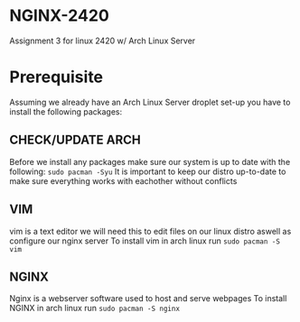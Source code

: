 # NGINX-2420
Assignment 3 for linux 2420 w/ Arch Linux Server

# Prerequisite
Assuming we already have an Arch Linux Server droplet set-up you have to install the following packages:

## CHECK/UPDATE ARCH
Before we install any packages make sure our system is up to date with the following:
`sudo pacman -Syu`
It is important to keep our distro up-to-date to make sure everything works with eachother without conflicts

## VIM
vim is a text editor we will need this to edit files on our linux distro aswell as configure our nginx server
To install vim in arch linux run `sudo pacman -S vim`

## NGINX
Nginx is a webserver software used to host and serve webpages
To install NGINX in arch linux run `sudo pacman -S nginx`
